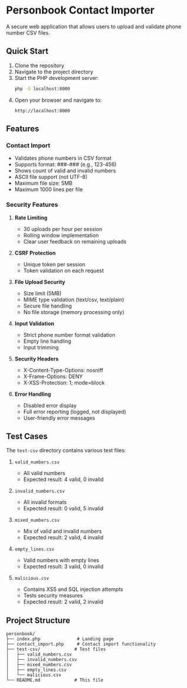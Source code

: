 # Personbook Contact Importer

A secure web application that allows users to upload and validate phone number CSV files.

## Quick Start

1. Clone the repository
2. Navigate to the project directory
3. Start the PHP development server:
   ```bash
   php -S localhost:8000
   ```
4. Open your browser and navigate to:
   ```
   http://localhost:8000
   ```

## Features

### Contact Import
- Validates phone numbers in CSV format
- Supports format: ###-### (e.g., 123-456)
- Shows count of valid and invalid numbers
- ASCII file support (not UTF-8)
- Maximum file size: 5MB
- Maximum 1000 lines per file

### Security Features

1. **Rate Limiting**
   - 30 uploads per hour per session
   - Rolling window implementation
   - Clear user feedback on remaining uploads

2. **CSRF Protection**
   - Unique token per session
   - Token validation on each request

3. **File Upload Security**
   - Size limit (5MB)
   - MIME type validation (text/csv, text/plain)
   - Secure file handling
   - No file storage (memory processing only)

4. **Input Validation**
   - Strict phone number format validation
   - Empty line handling
   - Input trimming

5. **Security Headers**
   - X-Content-Type-Options: nosniff
   - X-Frame-Options: DENY
   - X-XSS-Protection: 1; mode=block

6. **Error Handling**
   - Disabled error display
   - Full error reporting (logged, not displayed)
   - User-friendly error messages

## Test Cases

The `test-csv` directory contains various test files:

1. `valid_numbers.csv`
   - All valid numbers
   - Expected result: 4 valid, 0 invalid

2. `invalid_numbers.csv`
   - All invalid formats
   - Expected result: 0 valid, 5 invalid

3. `mixed_numbers.csv`
   - Mix of valid and invalid numbers
   - Expected result: 2 valid, 4 invalid

4. `empty_lines.csv`
   - Valid numbers with empty lines
   - Expected result: 3 valid, 0 invalid

5. `malicious.csv`
   - Contains XSS and SQL injection attempts
   - Tests security measures
   - Expected result: 2 valid, 2 invalid

## Project Structure

```
personbook/
├── index.php              # Landing page
├── contact_import.php     # Contact import functionality
├── test-csv/             # Test files
│   ├── valid_numbers.csv
│   ├── invalid_numbers.csv
│   ├── mixed_numbers.csv
│   ├── empty_lines.csv
│   └── malicious.csv
└── README.md             # This file
```